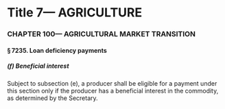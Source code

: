 
# Title 7— AGRICULTURE
### CHAPTER 100— AGRICULTURAL MARKET TRANSITION
#### § 7235. Loan deficiency payments
##### (f) Beneficial interest

Subject to subsection (e), a producer shall be eligible for a payment under this section only if the producer has a beneficial interest in the commodity, as determined by the Secretary.
